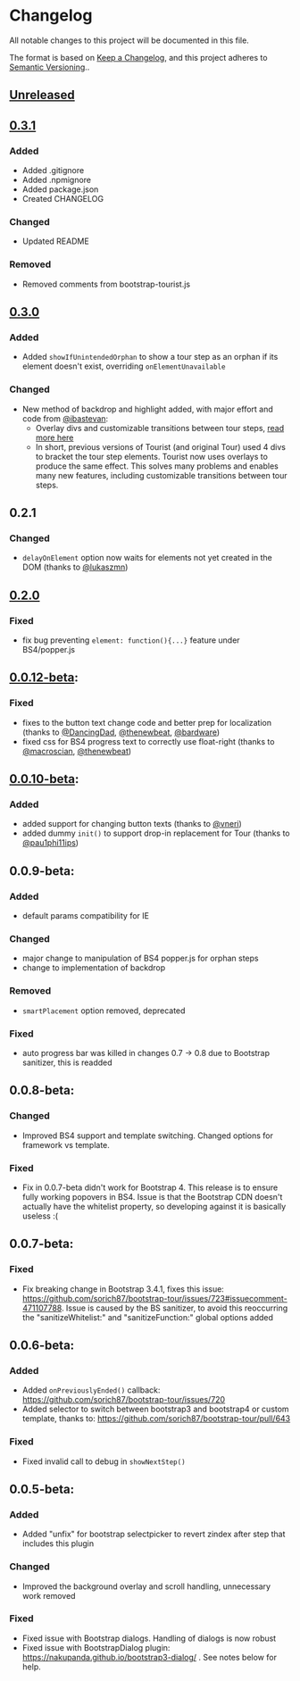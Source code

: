 # Changelog
All notable changes to this project will be documented in this file.

The format is based on [Keep a Changelog](https://keepachangelog.com/en/1.0.0/), and this project adheres to [Semantic Versioning](https://semver.org/spec/v2.0.0.html)..

## [Unreleased]

## [0.3.1]

### Added
 - Added .gitignore
 - Added .npmignore
 - Added package.json
 - Created CHANGELOG

### Changed
 - Updated README

### Removed
 - Removed comments from bootstrap-tourist.js

## [0.3.0]

### Added
 - Added `showIfUnintendedOrphan` to show a tour step as an orphan if its element doesn't exist, overriding `onElementUnavailable`

### Changed
 - New method of backdrop and highlight added, with major effort and code from [@ibastevan](https://github.com/ibastevan):
    - Overlay divs and customizable transitions between tour steps, [read more here](https://github.com/IGreatlyDislikeJavascript/bootstrap-tourist/pull/24)
    - In short, previous versions of Tourist (and original Tour) used 4 divs to bracket the tour step elements. Tourist now uses overlays to produce the same effect. This solves many problems and enables many new features, including customizable transitions between tour steps.

## 0.2.1

### Changed
 - `delayOnElement` option now waits for elements not yet created in the DOM (thanks to [@lukaszmn](https://github.com/lukaszmn))

## [0.2.0]

### Fixed
 - fix bug preventing `element: function(){...}` feature under BS4/popper.js

## [0.0.12-beta]:

### Fixed
 - fixes to the button text change code and better prep for localization (thanks to [@DancingDad](https://github.com/DancingDad), [@thenewbeat](https://github.com/thenewbeat), [@bardware](https://github.com/bardware))
 - fixed css for BS4 progress text to correctly use float-right (thanks to [@macroscian](https://github.com/macroscian), [@thenewbeat](https://github.com/thenewbeat))

## [0.0.10-beta]:

### Added
 - added support for changing button texts (thanks to [@vneri](https://github.com/vneri))
 - added dummy `init()` to support drop-in replacement for Tour (thanks to [@pau1phi11ips](https://github.com/pau1phi11ips))

## 0.0.9-beta:

### Added
 - default params compatibility for IE

### Changed
 - major change to manipulation of BS4 popper.js for orphan steps
 - change to implementation of backdrop

### Removed
 - `smartPlacement` option removed, deprecated

### Fixed
 - auto progress bar was killed in changes 0.7 -> 0.8 due to Bootstrap sanitizer, this is readded

## 0.0.8-beta:

### Changed
 - Improved BS4 support and template switching. Changed options for framework vs template.

### Fixed
 - Fix in 0.0.7-beta didn't work for Bootstrap 4. This release is to ensure fully working popovers in BS4. Issue is that the Bootstrap CDN doesn't actually have the whitelist property, so developing against it is basically useless :(

## 0.0.7-beta:

### Fixed
 - Fix breaking change in Bootstrap 3.4.1, fixes this issue: https://github.com/sorich87/bootstrap-tour/issues/723#issuecomment-471107788. Issue is caused by the BS sanitizer, to avoid this reoccurring the "sanitizeWhitelist:" and "sanitizeFunction:" global options added

## 0.0.6-beta:

### Added
 - Added `onPreviouslyEnded()` callback: https://github.com/sorich87/bootstrap-tour/issues/720
 - Added selector to switch between bootstrap3 and bootstrap4 or custom template, thanks to: https://github.com/sorich87/bootstrap-tour/pull/643

### Fixed
 - Fixed invalid call to debug in `showNextStep()`

## 0.0.5-beta:

### Added
 - Added "unfix" for bootstrap selectpicker to revert zindex after step that includes this plugin

### Changed
 - Improved the background overlay and scroll handling, unnecessary work removed

### Fixed
 - Fixed issue with Bootstrap dialogs. Handling of dialogs is now robust
 - Fixed issue with BootstrapDialog plugin: https://nakupanda.github.io/bootstrap3-dialog/ . See notes below for help.


[unreleased]: https://github.com/olivierlacan/keep-a-changelog/compare/v0.3.1...HEAD
[0.3.1]: https://github.com/IGreatlyDislikeJavascript/bootstrap-tourist/compare/v0.3.0...v0.3.1
[0.3.0]: https://github.com/IGreatlyDislikeJavascript/bootstrap-tourist/compare/v0.2.0...v0.3.0
[0.2.0]: https://github.com/IGreatlyDislikeJavascript/bootstrap-tourist/compare/0.2.0...v0.2.0
[0.0.12-beta]: https://github.com/olivierlacan/keep-a-changelog/compare/v0.10-beta...0.2.0
[0.0.10-beta]: https://github.com/IGreatlyDislikeJavascript/bootstrap-tourist/releases/tag/v0.10-beta
